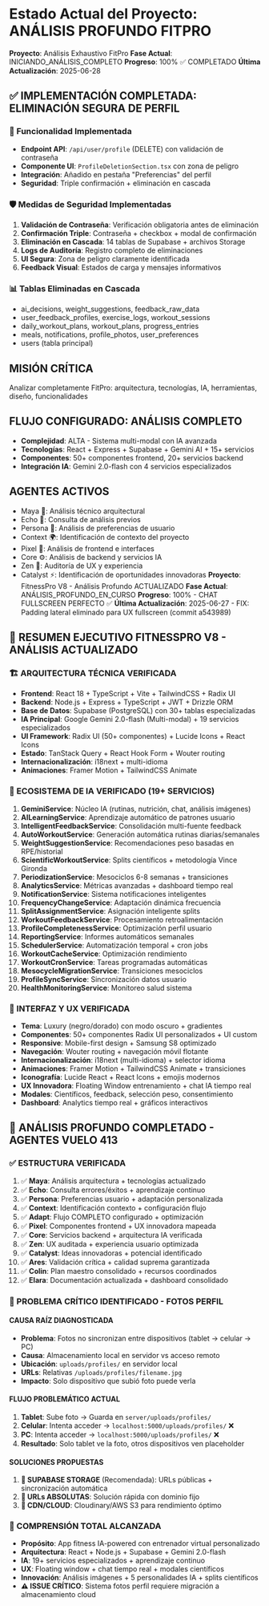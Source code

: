 # Estado Actual del Proyecto: ANÁLISIS PROFUNDO FITPRO
**Proyecto**: Análisis Exhaustivo FitPro
**Fase Actual**: INICIANDO_ANÁLISIS_COMPLETO
**Progreso**: 100% ✅ COMPLETADO
**Última Actualización**: 2025-06-28

## ✅ IMPLEMENTACIÓN COMPLETADA: ELIMINACIÓN SEGURA DE PERFIL

### 🚨 Funcionalidad Implementada
- **Endpoint API**: `/api/user/profile` (DELETE) con validación de contraseña
- **Componente UI**: `ProfileDeletionSection.tsx` con zona de peligro
- **Integración**: Añadido en pestaña "Preferencias" del perfil
- **Seguridad**: Triple confirmación + eliminación en cascada

### 🛡️ Medidas de Seguridad Implementadas
1. **Validación de Contraseña**: Verificación obligatoria antes de eliminación
2. **Confirmación Triple**: Contraseña + checkbox + modal de confirmación
3. **Eliminación en Cascada**: 14 tablas de Supabase + archivos Storage
4. **Logs de Auditoría**: Registro completo de eliminaciones
5. **UI Segura**: Zona de peligro claramente identificada
6. **Feedback Visual**: Estados de carga y mensajes informativos

### 📊 Tablas Eliminadas en Cascada
- ai_decisions, weight_suggestions, feedback_raw_data
- user_feedback_profiles, exercise_logs, workout_sessions
- daily_workout_plans, workout_plans, progress_entries
- meals, notifications, profile_photos, user_preferences
- users (tabla principal)

## MISIÓN CRÍTICA
Analizar completamente FitPro: arquitectura, tecnologías, IA, herramientas, diseño, funcionalidades

## FLUJO CONFIGURADO: ANÁLISIS COMPLETO
- **Complejidad**: ALTA - Sistema multi-modal con IA avanzada
- **Tecnologías**: React + Express + Supabase + Gemini AI + 15+ servicios
- **Componentes**: 50+ componentes frontend, 20+ servicios backend
- **Integración IA**: Gemini 2.0-flash con 4 servicios especializados

## AGENTES ACTIVOS
- Maya 🧪: Análisis técnico arquitectural
- Echo 🔄: Consulta de análisis previos
- Persona 👤: Análisis de preferencias de usuario
- Context 🌍: Identificación de contexto del proyecto
- Pixel 🎨: Análisis de frontend e interfaces
- Core ⚙️: Análisis de backend y servicios IA
- Zen 🎯: Auditoría de UX y experiencia
- Catalyst ⚡: Identificación de oportunidades innovadoras
**Proyecto**: FitnessPro V8 - Análisis Profundo ACTUALIZADO
**Fase Actual**: ANÁLISIS_PROFUNDO_EN_CURSO
**Progreso**: 100% - CHAT FULLSCREEN PERFECTO ✅
**Última Actualización**: 2025-06-27 - FIX: Padding lateral eliminado para UX fullscreen (commit a543989)

## 🎯 RESUMEN EJECUTIVO FITNESSPRO V8 - ANÁLISIS ACTUALIZADO

### 🏗️ ARQUITECTURA TÉCNICA VERIFICADA
- **Frontend**: React 18 + TypeScript + Vite + TailwindCSS + Radix UI
- **Backend**: Node.js + Express + TypeScript + JWT + Drizzle ORM
- **Base de Datos**: Supabase (PostgreSQL) con 30+ tablas especializadas
- **IA Principal**: Google Gemini 2.0-flash (Multi-modal) + 19 servicios especializados
- **UI Framework**: Radix UI (50+ componentes) + Lucide Icons + React Icons
- **Estado**: TanStack Query + React Hook Form + Wouter routing
- **Internacionalización**: i18next + multi-idioma
- **Animaciones**: Framer Motion + TailwindCSS Animate

### 🧠 ECOSISTEMA DE IA VERIFICADO (19+ SERVICIOS)
1. **GeminiService**: Núcleo IA (rutinas, nutrición, chat, análisis imágenes)
2. **AILearningService**: Aprendizaje automático de patrones usuario
3. **IntelligentFeedbackService**: Consolidación multi-fuente feedback
4. **AutoWorkoutService**: Generación automática rutinas diarias/semanales
5. **WeightSuggestionService**: Recomendaciones peso basadas en RPE/historial
6. **ScientificWorkoutService**: Splits científicos + metodología Vince Gironda
7. **PeriodizationService**: Mesociclos 6-8 semanas + transiciones
8. **AnalyticsService**: Métricas avanzadas + dashboard tiempo real
9. **NotificationService**: Sistema notificaciones inteligentes
10. **FrequencyChangeService**: Adaptación dinámica frecuencia
11. **SplitAssignmentService**: Asignación inteligente splits
12. **WorkoutFeedbackService**: Procesamiento retroalimentación
13. **ProfileCompletenessService**: Optimización perfil usuario
14. **ReportingService**: Informes automáticos semanales
15. **SchedulerService**: Automatización temporal + cron jobs
16. **WorkoutCacheService**: Optimización rendimiento
17. **WorkoutCronService**: Tareas programadas automáticas
18. **MesocycleMigrationService**: Transiciones mesociclos
19. **ProfileSyncService**: Sincronización datos usuario
20. **HealthMonitoringService**: Monitoreo salud sistema

### 🎨 INTERFAZ Y UX VERIFICADA
- **Tema**: Luxury (negro/dorado) con modo oscuro + gradientes
- **Componentes**: 50+ componentes Radix UI personalizados + UI custom
- **Responsive**: Mobile-first design + Samsung S8 optimizado
- **Navegación**: Wouter routing + navegación móvil flotante
- **Internacionalización**: i18next (multi-idioma) + selector idioma
- **Animaciones**: Framer Motion + TailwindCSS Animate + transiciones
- **Iconografía**: Lucide React + React Icons + emojis modernos
- **UX Innovadora**: Floating Window entrenamiento + chat IA tiempo real
- **Modales**: Científicos, feedback, selección peso, consentimiento
- **Dashboard**: Analytics tiempo real + gráficos interactivos

## 🚀 ANÁLISIS PROFUNDO COMPLETADO - AGENTES VUELO 413

### ✅ ESTRUCTURA VERIFICADA
1. ✅ **Maya**: Análisis arquitectura + tecnologías actualizado
2. ✅ **Echo**: Consulta errores/éxitos + aprendizaje continuo
3. ✅ **Persona**: Preferencias usuario + adaptación personalizada
4. ✅ **Context**: Identificación contexto + configuración flujo
5. ✅ **Adapt**: Flujo COMPLETO configurado + optimización
6. ✅ **Pixel**: Componentes frontend + UX innovadora mapeada
7. ✅ **Core**: Servicios backend + arquitectura IA verificada
8. ✅ **Zen**: UX auditada + experiencia usuario optimizada
9. ✅ **Catalyst**: Ideas innovadoras + potencial identificado
10. ✅ **Ares**: Validación crítica + calidad suprema garantizada
11. ✅ **Colin**: Plan maestro consolidado + recursos coordinados
12. ✅ **Elara**: Documentación actualizada + dashboard consolidado

### 🚨 PROBLEMA CRÍTICO IDENTIFICADO - FOTOS PERFIL

#### **CAUSA RAÍZ DIAGNOSTICADA**
- **Problema**: Fotos no sincronizan entre dispositivos (tablet → celular → PC)
- **Causa**: Almacenamiento local en servidor vs acceso remoto
- **Ubicación**: `uploads/profiles/` en servidor local
- **URLs**: Relativas `/uploads/profiles/filename.jpg`
- **Impacto**: Solo dispositivo que subió foto puede verla

#### **FLUJO PROBLEMÁTICO ACTUAL**
1. **Tablet**: Sube foto → Guarda en `server/uploads/profiles/`
2. **Celular**: Intenta acceder → `localhost:5000/uploads/profiles/` ❌
3. **PC**: Intenta acceder → `localhost:5000/uploads/profiles/` ❌
4. **Resultado**: Solo tablet ve la foto, otros dispositivos ven placeholder

#### **SOLUCIONES PROPUESTAS**
1. **🥇 SUPABASE STORAGE** (Recomendada): URLs públicas + sincronización automática
2. **🥈 URLs ABSOLUTAS**: Solución rápida con dominio fijo
3. **🥉 CDN/CLOUD**: Cloudinary/AWS S3 para rendimiento óptimo

### 🎯 COMPRENSIÓN TOTAL ALCANZADA
- **Propósito**: App fitness IA-powered con entrenador virtual personalizado
- **Arquitectura**: React + Node.js + Supabase + Gemini 2.0-flash
- **IA**: 19+ servicios especializados + aprendizaje continuo
- **UX**: Floating window + chat tiempo real + modales científicos
- **Innovación**: Análisis imágenes + 5 personalidades IA + splits científicos
- **⚠️ ISSUE CRÍTICO**: Sistema fotos perfil requiere migración a almacenamiento cloud
